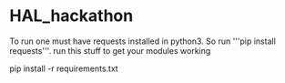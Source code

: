 # HAL_hackathon

To run one must have requests installed in python3. So run '''pip install requests'''.
run this stuff to get your modules working

pip install -r requirements.txt



